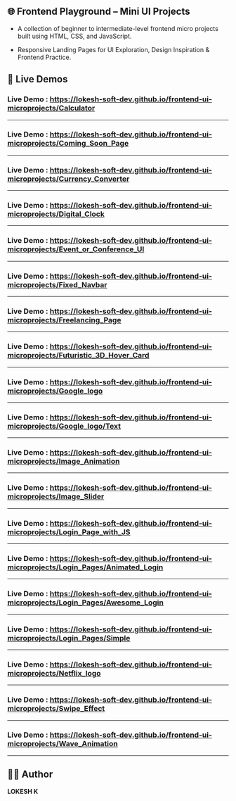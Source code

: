 ## 🌐 Frontend Playground – Mini UI Projects

- A collection of beginner to intermediate-level frontend micro projects built using HTML, CSS, and JavaScript. <br>

- Responsive Landing Pages for UI Exploration, Design Inspiration & Frontend Practice.

## 🚀 Live Demos 

### Live Demo : https://lokesh-soft-dev.github.io/frontend-ui-microprojects/Calculator <br>
---
### Live Demo : https://lokesh-soft-dev.github.io/frontend-ui-microprojects/Coming_Soon_Page <br>
---
### Live Demo : https://lokesh-soft-dev.github.io/frontend-ui-microprojects/Currency_Converter <br>
---
### Live Demo : https://lokesh-soft-dev.github.io/frontend-ui-microprojects/Digital_Clock <br>
---
### Live Demo : https://lokesh-soft-dev.github.io/frontend-ui-microprojects/Event_or_Conference_UI <br>
---
### Live Demo : https://lokesh-soft-dev.github.io/frontend-ui-microprojects/Fixed_Navbar <br>
---
### Live Demo : https://lokesh-soft-dev.github.io/frontend-ui-microprojects/Freelancing_Page <br>
---
### Live Demo : https://lokesh-soft-dev.github.io/frontend-ui-microprojects/Futuristic_3D_Hover_Card <br>
---
### Live Demo : https://lokesh-soft-dev.github.io/frontend-ui-microprojects/Google_logo <br>
---
### Live Demo : https://lokesh-soft-dev.github.io/frontend-ui-microprojects/Google_logo/Text <br>
---
### Live Demo : https://lokesh-soft-dev.github.io/frontend-ui-microprojects/Image_Animation <br>
---
### Live Demo : https://lokesh-soft-dev.github.io/frontend-ui-microprojects/Image_Slider <br>
---
### Live Demo : https://lokesh-soft-dev.github.io/frontend-ui-microprojects/Login_Page_with_JS <br>
---
### Live Demo : https://lokesh-soft-dev.github.io/frontend-ui-microprojects/Login_Pages/Animated_Login <br>
---
### Live Demo : https://lokesh-soft-dev.github.io/frontend-ui-microprojects/Login_Pages/Awesome_Login <br>
---
### Live Demo : https://lokesh-soft-dev.github.io/frontend-ui-microprojects/Login_Pages/Simple <br>
---
### Live Demo : https://lokesh-soft-dev.github.io/frontend-ui-microprojects/Netflix_logo <br>
---
### Live Demo : https://lokesh-soft-dev.github.io/frontend-ui-microprojects/Swipe_Effect <br>
---
### Live Demo : https://lokesh-soft-dev.github.io/frontend-ui-microprojects/Wave_Animation <br>
---

## 🧑‍💻 Author

**LOKESH K**

